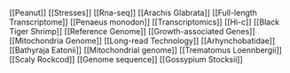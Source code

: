 [[Peanut]]
[[Stresses]]
[[Rna-seq]]
[[Arachis Glabrata]]
[[Full-length Transcriptome]]
[[Penaeus monodon]]
[[Transcriptomics]]
[[Hi-c]]
[[Black Tiger Shrimp]]
[[Reference Genome]]
[[Growth-associated Genes]]
[[Mitochondria Genome]]
[[Long-read Technology]]
[[Arhynchobatidae]]
[[Bathyraja Eatonii]]
[[Mitochondrial genome]]
[[Trematomus Loennbergii]]
[[Scaly Rockcod]]
[[Genome sequence]]
[[Gossypium Stocksii]]
